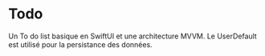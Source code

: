 # Todo


Un To do list basique en SwiftUI et une architecture MVVM.
Le UserDefault est utilisé pour la persistance des données.

